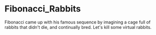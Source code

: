Fibonacci_Rabbits
=================

Fibonacci came up with his famous sequence by imagining a cage full of rabbits that didn't die, and continually bred.  Let's kill some virtual rabbits.
